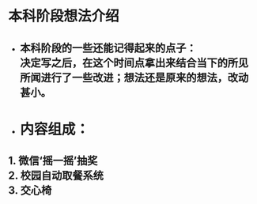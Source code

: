 # 本科阶段想法介绍
* ## 本科阶段的一些还能记得起来的点子：<br/> 决定写之后，在这个时间点拿出来结合当下的所见所闻进行了一些改进；想法还是原来的想法，改动甚小。
* # 内容组成：
## 1. 微信‘摇一摇’抽奖<br/>2. 校园自动取餐系统<br/>3. 交心椅
